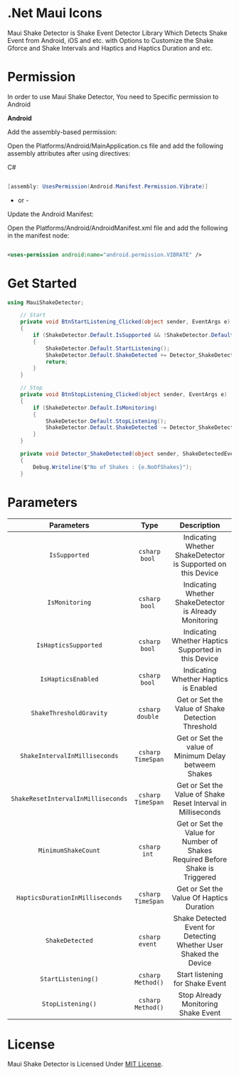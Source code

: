 # .Net Maui Icons

Maui Shake Detector is Shake Event Detector Library Which Detects Shake Event from Android, iOS and etc. with Options to Customize the Shake Gforce and Shake Intervals and Haptics and Haptics Duration and etc.

# Permission

In order to use Maui Shake Detector, You need to Specific permission to Android

**Android**

Add the assembly-based permission:

Open the Platforms/Android/MainApplication.cs file and add the following assembly attributes after using directives:

C#

```csharp

[assembly: UsesPermission(Android.Manifest.Permission.Vibrate)]

```
- or -

Update the Android Manifest:

Open the Platforms/Android/AndroidManifest.xml file and add the following in the manifest node:

```xml

<uses-permission android:name="android.permission.VIBRATE" />

```

# Get Started

```csharp
using MauiShakeDetector;

    // Start
    private void BtnStartListening_Clicked(object sender, EventArgs e)
    {
        if (ShakeDetector.Default.IsSupported && !ShakeDetector.Default.IsMonitoring)
        {
            ShakeDetector.Default.StartListening();
            ShakeDetector.Default.ShakeDetected += Detector_ShakeDetected;
            return;
        }
    }

    // Stop
    private void BtnStopListening_Clicked(object sender, EventArgs e)
    {
        if (ShakeDetector.Default.IsMonitoring)
        {
            ShakeDetector.Default.StopListening();
            ShakeDetector.Default.ShakeDetected -= Detector_ShakeDetected;
        }
    }

    private void Detector_ShakeDetected(object sender, ShakeDetectedEventArgs e)
    {
        Debug.Writeline($"No of Shakes : {e.NoOfShakes}");
    }

```

# Parameters

| Parameters | Type | Description |
|               :---:               |    :---:   |            :---:                                                                               |
|`IsSupported` | ```csharp bool ``` | Indicating Whether ShakeDetector is Supported on this Device |
|`IsMonitoring` | ```csharp bool ``` | Indicating Whether ShakeDetector is Already Monitoring |
|`IsHapticsSupported` |```csharp  bool ``` | Indicating Whether Haptics Supported in this Device |
|`IsHapticsEnabled` | ```csharp bool ``` | Indicating Whether Haptics is Enabled |
|`ShakeThresholdGravity` | ```csharp double ``` | Get or Set the Value of Shake Detection Threshold |
|`ShakeIntervalInMilliseconds` | ```csharp TimeSpan ``` | Get or Set the value of Minimum Delay betweem Shakes |
|`ShakeResetIntervalInMilliseconds` | ```csharp TimeSpan ``` | Get or Set the Value of Shake Reset Interval in Milliseconds |
|`MinimumShakeCount` | ```csharp int ```| Get or Set the Value for Number of Shakes Required Before Shake is Triggered |
|`HapticsDurationInMilliseconds` | ```csharp TimeSpan ``` | Get or Set the Value Of Haptics Duration |
|`ShakeDetected` | ```csharp event ``` | Shake Detected Event for Detecting Whether User Shaked the Device |
|`StartListening()` | ```csharp Method() ``` | Start listening for Shake Event |
|`StopListening()` |```csharp Method() ``` | Stop Already Monitoring Shake Event |


# License

Maui Shake Detector is Licensed Under [MIT License](https://github.com/AathifMahir/MauiShakeDetector/blob/master/LICENSE).
